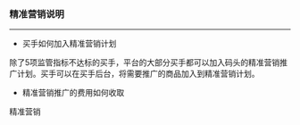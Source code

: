 ### 精准营销说明

---

* 买手如何加入精准营销计划

除了5项监管指标不达标的买手，平台的大部分买手都可以加入码头的精准营销推广计划。买手可以在买手后台，将需要推广的商品加入到精准营销计划。

* 精准营销推广的费用如何收取

精准营销



